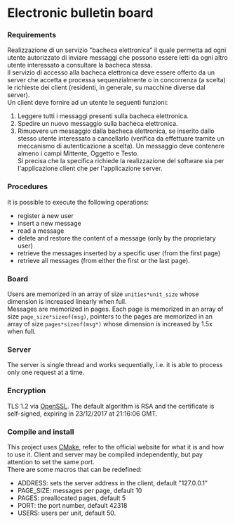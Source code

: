 Electronic bulletin board
=========================

### Requirements
Realizzazione di un servizio "bacheca elettronica" il quale
permetta ad ogni utente autorizzato di inviare messaggi che
possono essere letti da ogni altro utente interessato a consultare
la bacheca stessa.  
Il servizio di accesso alla bacheca elettronica deve essere offerto da
un server che accetta e processa sequenzialmente o in concorrenza (a scelta)
le richieste dei client (residenti, in generale, su macchine diverse dal server).  
Un client deve fornire ad un utente le seguenti funzioni:
1. Leggere tutti i messaggi presenti sulla bacheca elettronica.
2. Spedire un nuovo messaggio sulla bacheca elettronica.
3. Rimuovere un messaggio dalla bacheca elettronica, se inserito
   dallo stesso utente interessato a cancellarlo (verifica da effettuare
   tramite un meccanismo di autenticazione a scelta).
Un messaggio deve contenere almeno i campi Mittente, Oggetto e Testo.  
Si precisa che la specifica richiede la realizzazione del software sia per
l'applicazione client che per l'applicazione server.

### Procedures
It is possible to execute the following operations:
* register a new user
* insert a new message
* read a message
* delete and restore the content of a message (only by the proprietary user)
* retrieve the messages inserted by a specific user (from the first page)
* retrieve all messages (from either the first or the last page).

### Board
Users are memorized in an array of size `unities*unit_size` whose dimension is
increased linearly when full.  
Messages are memorized in pages. Each page is memorized in an array of size
`page_size*sizeof(msg)`, pointers to the pages are memorized in an array of size
`pages*sizeof(msg*)` whose dimension is increased by 1.5x when full.

### Server
The server is single thread and works sequentially, i.e. it is able to process only one
request at a time.

### Encryption
TLS 1.2 via [OpenSSL](https://www.openssl.org).
The default algorithm is RSA and the certificate is self-signed, expiring in 23/12/2017
at 21:16:06 GMT.

### Compile and install
This project uses [CMake](https://www.cmake.org), refer to the official website
for what it is and how to use it. Client and server may be compiled independently, but
pay attention to set the same port.  
There are some macros that can be redefined:
* ADDRESS: sets the server address in the client, default "127.0.0.1"
* PAGE_SIZE: messages per page, default 10
* PAGES: preallocated pages, default 5
* PORT: the port number, default 42318
* USERS: users per unit, default 50.
